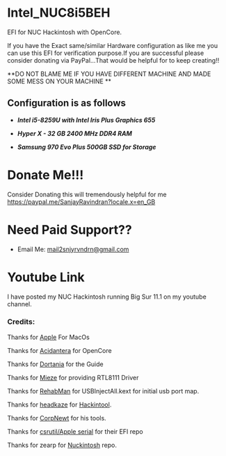 # Intel_NUC8i5BEH
EFI for NUC Hackintosh with OpenCore.

If you have the Exact same/similar Hardware configuration as like me you can use this EFI for verification purpose.If you are successful please consider donating via PayPal...That would be helpful for to keep creating!!

**DO NOT BLAME ME IF YOU HAVE DIFFERENT MACHINE AND MADE SOME MESS ON YOUR MACHINE **

## Configuration is as follows ##

- ***Intel i5-8259U with Intel Iris Plus Graphics 655*** 
   
- ***Hyper X - 32 GB 2400 MHz DDR4 RAM***
 
- ***Samsung 970 Evo Plus 500GB SSD for Storage***
 
 # Donate Me!!!
 
Consider Donating this will tremendously helpful for me
https://paypal.me/SanjayRavindran?locale.x=en_GB


# Need Paid Support??

- Email Me: mail2snjyrvndrn@gmail.com

# Youtube Link

I have posted my NUC Hackintosh running Big Sur 11.1 on my youtube channel.



### Credits:

Thanks for [Apple](https://www.apple.com/ "Apple") For MacOs

Thanks for [Acidantera](https://github.com/acidanthera "Acidantera") for OpenCore

Thanks for [Dortania](https://dortania.github.io/OpenCore-Install-Guide/ "Dortania") for the Guide

Thanks for [Mieze](https://github.com/Mieze "Mieze") for providing RTL8111 Driver

Thanks for [RehabMan](https://github.com/RehabMan "RehabMan") for USBInjectAll.kext for initial usb port map.

Thanks for [headkaze](https://github.com/headkaze "headkaze") for [Hackintool](https://github.com/headkaze/Hackintool "Hackintool").

Thanks for [CorpNewt](https://github.com/corpnewt "CorpNewt") for his tools.

Thanks for [csrutil/Apple serial](https://github.com/appleserial/NUC8I5BEH "csrutil/Apple serial") for their EFI repo

Thanks for zearp for [Nuckintosh](https://github.com/zearp/Nucintosh "Nuckintosh") repo.
